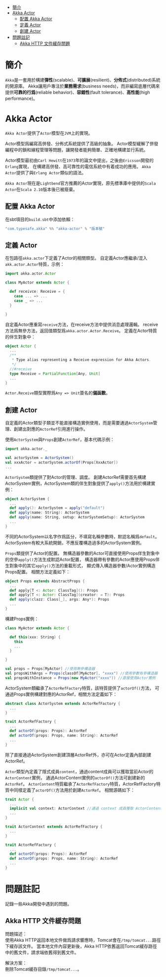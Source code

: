 <!-- TOC -->

- [簡介](#簡介)
- [Akka Actor](#akka-actor)
	- [配置 Akka Actor](#配置-akka-actor)
	- [定義 Actor](#定義-actor)
	- [創建 Actor](#創建-actor)
- [問題註記](#問題註記)
	- [Akka HTTP 文件緩存問題](#akka-http-文件緩存問題)

<!-- /TOC -->



# 簡介
`Akka`是一套用於構建**彈性**(scalable)、**可擴展**(resilient)、**分佈式**(distributed)系統的開源庫。
Akka讓用戶專注於**業務需求**(business needs)，而非編寫底層代碼來提供**可靠的行爲**(reliable behavior)、**容錯性**(fault tolerance)、**高性能**(high performance)。



# Akka Actor
`Akka Actor`提供了`Actor`模型在`JVM`上的實現。

Actor模型爲編寫高併發、分佈式系統提供了高級的抽象。
Actor模型緩解了併發編程中的鎖和線程管理等問題，讓開發者能夠簡單、正確地構建並行系統。

Actor模型最初由`Carl Hewitt`在`1973`年的論文中提出，之後由`Ericsson`開發的`Erlang`實現，
在構建高併發、高可靠性的電信系統中有着成功的應用。
`Akka Actor`提供了與`Erlang Actor`類似的語法。

`Akka Actor`現在是`Lightbend`官方推薦的Actor實現，原先標準庫中提供的`Scala Actor`在`Scala 2.10`版本後已被廢棄。

## 配置 Akka Actor
在sbt項目的`build.sbt`中添加依賴：

```scala
"com.typesafe.akka" %% "akka-actor" % "版本號"
```

## 定義 Actor
在包路徑`akka.actor`下定義了Actor的相關類型。
自定義Actor應繼承/混入`akk.actor.Actor`特質，示例：

```scala
import akka.actor.Actor

class MyActor extends Actor {

  def receivce: Receive = {
    case ... => ...
    case _ => ...
  }

}
```

自定義Actor應重寫`receive`方法，在receive方法中提供消息處理邏輯。
receive方法爲無參方法，返回值類型爲`akka.actor.Actor.Receive`。
定義在Actor特質的伴生對象中：

```scala
object Actor {
  ...
  /**
   * Type alias representing a Receive-expression for Akka Actors.
   */
  //#receive
  type Receive = PartialFunction[Any, Unit]
  ...
}
```

`Actor.Receive`類型實際爲`Any => Unit`簽名的**偏函數**。

## 創建 Actor
自定義的Actor類型子類並不能直接構造實例使用，而是需要通過`ActorSystem`管理、創建出對應的`ActorRef`引用進行操作。

使用`ActorSystem`與`Props`創建`ActorRef`，基本代碼示例：

```scala
import akka.actor._

val actorSystem = ActorSystem()
val xxxActor = actorSystem.actorOf(Props[XxxActor])
...
```

`ActorSystem`類提供了對Actor的管理、調度。
創建ActorRef需要首先構建ActorSystem實例，ActorSystem類的伴生對象提供了`apply()`方法用於構建實例：

```scala
object ActorSystem {
  ...
  def apply(): ActorSystem = apply("default")
  def apply(name: String): ActorSystem
  def apply(name: String, setup: ActorSystemSetup): ActorSystem
  ...
}
```

不同的ActorSystem以名字作爲區分，不填寫名稱參數時，默認名稱爲`default`。
ActorSystem有較大系統開銷，不應反覆構造過多的ActorSystem實例。

`Props`類提供了Actor的配置。
無構造器參數的Actor可直接使用Props伴生對象中的空參`apply()`方法生成默認Actor配置，
構造器帶有參數的Actor應使用Props伴生對象中的其它`apply()`方法的重載形式，
顯式傳入構造器參數/Actor實例構造Props配置。
相關方法定義如下：

```scala
object Props extends AbstractProps {
  ...
  def apply[T <: Actor: ClassTag](): Props
  def apply[T <: Actor: ClassTag](creator: ⇒ T): Props
  def apply(clazz: Class[_], args: Any*): Props
  ...
}
```

構建Props實例：

```scala
class MyActor extends Actor {

  def this(xxx: String) {
    this
    ...
  }

}

val props = Props[MyActor] //使用無參構造器
val propsWithArgs = Props(classOf[MyActor], "xxxx") //使用參數有參構造器
val propsWithInstance = Props(new MyActor("xxxx")) //直接使用Actor實例
```

ActorSystem類繼承了`ActorRefFactory`特質，該特質提供了`actorOf()`方法，
可通過Props實例構建對應的ActorRef，相關方法定義如下：

```scala
abstract class ActorSystem extends ActorRefFactory {
  ...
}

trait ActorRefFactory {
  ...
  def actorOf(props: Props): ActorRef
  def actorOf(props: Props, name: String): ActorRef
  ...
}
```

除了直接通過ActorSystem創建頂層ActorRef外，亦可在Actor定義內部創建ActorRef。

`Actor`類型內定義了隱式成員`content`，通過content成員可以獲取當前Actor的`ActorContent`實例，
通過ActorContent實例的`actorOf()`方法可創建新的`ActorRef`。
`ActorContent`特質繼承了`ActorRefFactory`特質，ActorRefFactory特質中同樣定義了`actorOf()`方法用於創建`ActorRef`。
相關源碼如下：

```scala
trait Actor {
  ...
  implicit val context: ActorContext //通過 context 成員獲取 ActorContent 實例
  ...
}

trait ActorContext extends ActorRefFactory {
  ...
}

trait ActorRefFactory {
  ...
  def actorOf(props: Props): ActorRef
  def actorOf(props: Props, name: String): ActorRef
  ...
}
```



# 問題註記
記錄一些Akka開發中遇到的問題。

## Akka HTTP 文件緩存問題
問題描述：<br>
使用Akka HTTP返回本地文件做爲請求響應時，Tomcat會在`/tmp/tomcat...`路徑下緩存該文件。
當本地文件內容更新後，Akka HTTP依舊返回Tomcat緩存路徑中的舊文件，請求端依舊得到舊文件。

解決方案：<br>
刪除Tomcat緩存目錄`/tmp/tomcat...`。
